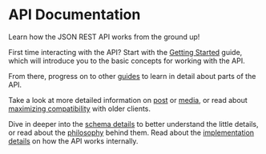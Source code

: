 API Documentation
=================
Learn how the JSON REST API works from the ground up!

First time interacting with the API? Start with the [Getting Started][] guide,
which will introduce you to the basic concepts for working with the API.

From there, progress on to other [guides][] to learn in detail about parts of
the API.

Take a look at more detailed information on [post][post-routes] or
[media][media-routes], or read about [maximizing compatibility][compatibility]
with older clients.

Dive in deeper into the [schema details][schema] to better understand the little
details, or read about the [philosophy][] behind them. Read about the
[implementation details][implementation] on how the API works internally.

[Getting Started]: http://wp-api.org/guides.html#getting-started
[guides]: http://wp-api.org/guides.html
[post-routes]: http://wp-api.org/#posts
[media-routes]: http://wp-api.org/#media
[compatibility]: compatibility.md
[schema]: schema.md
[philosophy]: internals/philosophy.md
[implementation]: internals/implementation.md
